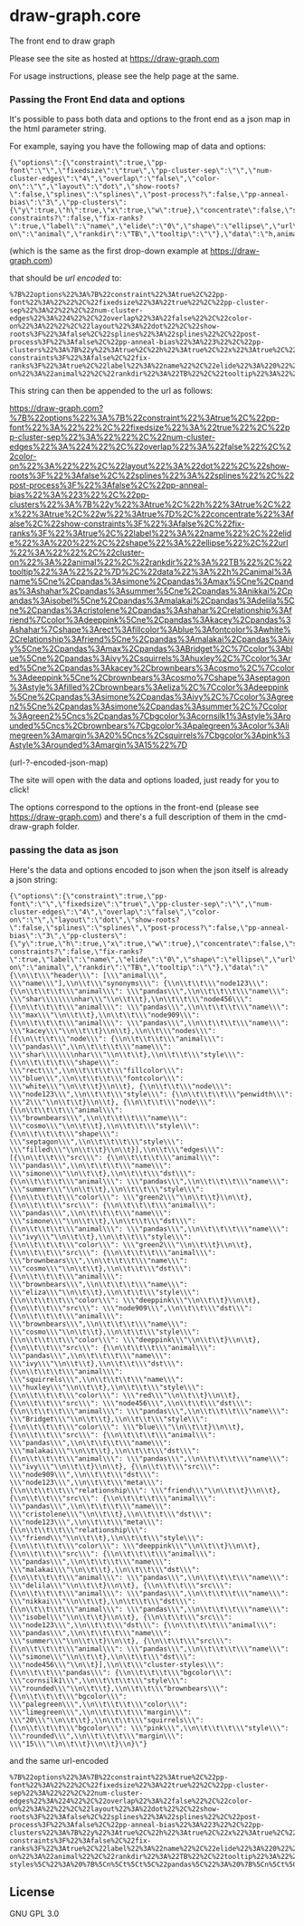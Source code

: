 # draw-graph.core

The front end to draw graph

Please see the site as hosted at https://draw-graph.com

For usage instructions, please see the help page at the same.

### Passing the Front End data and options

It's possible to pass both data and options to the front end as a json map in the html parameter string.

For example, saying you have the following map of data and options:

    {\"options\":{\"constraint\":true,\"pp-font\":\"\",\"fixedsize\":\"true\",\"pp-cluster-sep\":\"\",\"num-cluster-edges\":\"4\",\"overlap\":\"false\",\"color-on\":\"\",\"layout\":\"dot\",\"show-roots?\":false,\"splines\":\"splines\",\"post-process?\":false,\"pp-anneal-bias\":\"3\",\"pp-clusters\":{\"y\":true,\"h\":true,\"x\":true,\"w\":true},\"concentrate\":false,\"show-constraints?\":false,\"fix-ranks?\":true,\"label\":\"name\",\"elide\":\"0\",\"shape\":\"ellipse\",\"url\":\"\",\"cluster-on\":\"animal\",\"rankdir\":\"TB\",\"tooltip\":\"\"},\"data\":\"h,animal:name\\ne,pandas:simone,pandas:max\\ne,pandas:shahar,pandas:summer\\ne,pandas:nikkai,pandas:isobel\\ne,pandas:malakai,pandas:delila\\ne,pandas:cristolene,pandas:shahar,relationship:friend|color:deeppink\\ne,pandas:kacey,pandas:shahar|shape:rect:fillcolor:blue:fontcolor:white,relationship:friend\\ne,pandas:malakai,pandas:ivy\\ne,pandas:max,pandas:Bridget,|color:blue\\ne,pandas:ivy,squirrels:huxley,|color:red\\ne,pandas:kacey,brownbears:cosmo,|color:deeppink\\ne,brownbears:cosmo|shape:septagon:style:filled,brownbears:eliza,|color:deeppink\\ne,pandas:simone,pandas:ivy,|color:green2\\ne,pandas:simone,pandas:summer,|color:green2\\ncs,pandas|bgcolor:cornsilk1:style:rounded\\ncs,brownbears|bgcolor:palegreen:color:limegreen:margin:20\\ncs,squirrels|bgcolor:pink:style:rounded:margin:15\"}
    
(which is the same as the first drop-down example at https://draw-graph.com)

that should be *url encoded* to:

    %7B%22options%22%3A%7B%22constraint%22%3Atrue%2C%22pp-font%22%3A%22%22%2C%22fixedsize%22%3A%22true%22%2C%22pp-cluster-sep%22%3A%22%22%2C%22num-cluster-edges%22%3A%224%22%2C%22overlap%22%3A%22false%22%2C%22color-on%22%3A%22%22%2C%22layout%22%3A%22dot%22%2C%22show-roots%3F%22%3Afalse%2C%22splines%22%3A%22splines%22%2C%22post-process%3F%22%3Afalse%2C%22pp-anneal-bias%22%3A%223%22%2C%22pp-clusters%22%3A%7B%22y%22%3Atrue%2C%22h%22%3Atrue%2C%22x%22%3Atrue%2C%22w%22%3Atrue%7D%2C%22concentrate%22%3Afalse%2C%22show-constraints%3F%22%3Afalse%2C%22fix-ranks%3F%22%3Atrue%2C%22label%22%3A%22name%22%2C%22elide%22%3A%220%22%2C%22shape%22%3A%22ellipse%22%2C%22url%22%3A%22%22%2C%22cluster-on%22%3A%22animal%22%2C%22rankdir%22%3A%22TB%22%2C%22tooltip%22%3A%22%22%7D%2C%22data%22%3A%22h%2Canimal%3Aname%5Cne%2Cpandas%3Asimone%2Cpandas%3Amax%5Cne%2Cpandas%3Ashahar%2Cpandas%3Asummer%5Cne%2Cpandas%3Anikkai%2Cpandas%3Aisobel%5Cne%2Cpandas%3Amalakai%2Cpandas%3Adelila%5Cne%2Cpandas%3Acristolene%2Cpandas%3Ashahar%2Crelationship%3Afriend%7Ccolor%3Adeeppink%5Cne%2Cpandas%3Akacey%2Cpandas%3Ashahar%7Cshape%3Arect%3Afillcolor%3Ablue%3Afontcolor%3Awhite%2Crelationship%3Afriend%5Cne%2Cpandas%3Amalakai%2Cpandas%3Aivy%5Cne%2Cpandas%3Amax%2Cpandas%3ABridget%2C%7Ccolor%3Ablue%5Cne%2Cpandas%3Aivy%2Csquirrels%3Ahuxley%2C%7Ccolor%3Ared%5Cne%2Cpandas%3Akacey%2Cbrownbears%3Acosmo%2C%7Ccolor%3Adeeppink%5Cne%2Cbrownbears%3Acosmo%7Cshape%3Aseptagon%3Astyle%3Afilled%2Cbrownbears%3Aeliza%2C%7Ccolor%3Adeeppink%5Cne%2Cpandas%3Asimone%2Cpandas%3Aivy%2C%7Ccolor%3Agreen2%5Cne%2Cpandas%3Asimone%2Cpandas%3Asummer%2C%7Ccolor%3Agreen2%5Cncs%2Cpandas%7Cbgcolor%3Acornsilk1%3Astyle%3Arounded%5Cncs%2Cbrownbears%7Cbgcolor%3Apalegreen%3Acolor%3Alimegreen%3Amargin%3A20%5Cncs%2Csquirrels%7Cbgcolor%3Apink%3Astyle%3Arounded%3Amargin%3A15%22%7D
    
This string can then be appended to the url as follows:

https://draw-graph.com?%7B%22options%22%3A%7B%22constraint%22%3Atrue%2C%22pp-font%22%3A%22%22%2C%22fixedsize%22%3A%22true%22%2C%22pp-cluster-sep%22%3A%22%22%2C%22num-cluster-edges%22%3A%224%22%2C%22overlap%22%3A%22false%22%2C%22color-on%22%3A%22%22%2C%22layout%22%3A%22dot%22%2C%22show-roots%3F%22%3Afalse%2C%22splines%22%3A%22splines%22%2C%22post-process%3F%22%3Afalse%2C%22pp-anneal-bias%22%3A%223%22%2C%22pp-clusters%22%3A%7B%22y%22%3Atrue%2C%22h%22%3Atrue%2C%22x%22%3Atrue%2C%22w%22%3Atrue%7D%2C%22concentrate%22%3Afalse%2C%22show-constraints%3F%22%3Afalse%2C%22fix-ranks%3F%22%3Atrue%2C%22label%22%3A%22name%22%2C%22elide%22%3A%220%22%2C%22shape%22%3A%22ellipse%22%2C%22url%22%3A%22%22%2C%22cluster-on%22%3A%22animal%22%2C%22rankdir%22%3A%22TB%22%2C%22tooltip%22%3A%22%22%7D%2C%22data%22%3A%22h%2Canimal%3Aname%5Cne%2Cpandas%3Asimone%2Cpandas%3Amax%5Cne%2Cpandas%3Ashahar%2Cpandas%3Asummer%5Cne%2Cpandas%3Anikkai%2Cpandas%3Aisobel%5Cne%2Cpandas%3Amalakai%2Cpandas%3Adelila%5Cne%2Cpandas%3Acristolene%2Cpandas%3Ashahar%2Crelationship%3Afriend%7Ccolor%3Adeeppink%5Cne%2Cpandas%3Akacey%2Cpandas%3Ashahar%7Cshape%3Arect%3Afillcolor%3Ablue%3Afontcolor%3Awhite%2Crelationship%3Afriend%5Cne%2Cpandas%3Amalakai%2Cpandas%3Aivy%5Cne%2Cpandas%3Amax%2Cpandas%3ABridget%2C%7Ccolor%3Ablue%5Cne%2Cpandas%3Aivy%2Csquirrels%3Ahuxley%2C%7Ccolor%3Ared%5Cne%2Cpandas%3Akacey%2Cbrownbears%3Acosmo%2C%7Ccolor%3Adeeppink%5Cne%2Cbrownbears%3Acosmo%7Cshape%3Aseptagon%3Astyle%3Afilled%2Cbrownbears%3Aeliza%2C%7Ccolor%3Adeeppink%5Cne%2Cpandas%3Asimone%2Cpandas%3Aivy%2C%7Ccolor%3Agreen2%5Cne%2Cpandas%3Asimone%2Cpandas%3Asummer%2C%7Ccolor%3Agreen2%5Cncs%2Cpandas%7Cbgcolor%3Acornsilk1%3Astyle%3Arounded%5Cncs%2Cbrownbears%7Cbgcolor%3Apalegreen%3Acolor%3Alimegreen%3Amargin%3A20%5Cncs%2Csquirrels%7Cbgcolor%3Apink%3Astyle%3Arounded%3Amargin%3A15%22%7D

(url-?-encoded-json-map)

The site will open with the data and options loaded, just ready for you to click!

The options correspond to the options in the front-end (please see https://draw-graph.com) and there's a full description of them in the cmd-draw-graph folder.

### passing the data as json

Here's the data and options encoded to json when the json itself is already a json string:

    {\"options\":{\"constraint\":true,\"pp-font\":\"\",\"fixedsize\":\"true\",\"pp-cluster-sep\":\"\",\"num-cluster-edges\":\"4\",\"overlap\":\"false\",\"color-on\":\"\",\"layout\":\"dot\",\"show-roots?\":false,\"splines\":\"splines\",\"post-process?\":false,\"pp-anneal-bias\":\"3\",\"pp-clusters\":{\"y\":true,\"h\":true,\"x\":true,\"w\":true},\"concentrate\":false,\"show-constraints?\":false,\"fix-ranks?\":true,\"label\":\"name\",\"elide\":\"0\",\"shape\":\"ellipse\",\"url\":\"\",\"cluster-on\":\"animal\",\"rankdir\":\"TB\",\"tooltip\":\"\"},\"data\":\"{\\n\\t\\\"header\\\": [\\\"animal\\\", \\\"name\\\"],\\n\\t\\\"synonyms\\\": {\\n\\t\\t\\\"node123\\\": {\\n\\t\\t\\t\\\"animal\\\": \\\"pandas\\\",\\n\\t\\t\\t\\\"name\\\": \\\"shar\\\\\\\\nhar\\\"\\n\\t\\t},\\n\\t\\t\\\"node456\\\": {\\n\\t\\t\\t\\\"animal\\\": \\\"pandas\\\",\\n\\t\\t\\t\\\"name\\\": \\\"max\\\"\\n\\t\\t},\\n\\t\\t\\\"node909\\\": {\\n\\t\\t\\t\\\"animal\\\": \\\"pandas\\\",\\n\\t\\t\\t\\\"name\\\": \\\"kacey\\\"\\n\\t\\t}\\n\\t},\\n\\t\\\"nodes\\\": [{\\n\\t\\t\\\"node\\\": {\\n\\t\\t\\t\\\"animal\\\": \\\"pandas\\\",\\n\\t\\t\\t\\\"name\\\": \\\"shar\\\\\\\\nhar\\\"\\n\\t\\t},\\n\\t\\t\\\"style\\\": {\\n\\t\\t\\t\\\"shape\\\": \\\"rect\\\",\\n\\t\\t\\t\\\"fillcolor\\\": \\\"blue\\\",\\n\\t\\t\\t\\\"fontcolor\\\": \\\"white\\\"\\n\\t\\t}\\n\\t}, {\\n\\t\\t\\\"node\\\": \\\"node123\\\",\\n\\t\\t\\\"style\\\": {\\n\\t\\t\\t\\\"penwidth\\\": \\\"2\\\"\\n\\t\\t}\\n\\t}, {\\n\\t\\t\\\"node\\\": {\\n\\t\\t\\t\\\"animal\\\": \\\"brownbears\\\",\\n\\t\\t\\t\\\"name\\\": \\\"cosmo\\\"\\n\\t\\t},\\n\\t\\t\\\"style\\\": {\\n\\t\\t\\t\\\"shape\\\": \\\"septagon\\\",\\n\\t\\t\\t\\\"style\\\": \\\"filled\\\"\\n\\t\\t}\\n\\t}],\\n\\t\\\"edges\\\": [{\\n\\t\\t\\\"src\\\": {\\n\\t\\t\\t\\\"animal\\\": \\\"pandas\\\",\\n\\t\\t\\t\\\"name\\\": \\\"simone\\\"\\n\\t\\t},\\n\\t\\t\\\"dst\\\": {\\n\\t\\t\\t\\\"animal\\\": \\\"pandas\\\",\\n\\t\\t\\t\\\"name\\\": \\\"summer\\\"\\n\\t\\t},\\n\\t\\t\\\"style\\\": {\\n\\t\\t\\t\\\"color\\\": \\\"green2\\\"\\n\\t\\t}\\n\\t}, {\\n\\t\\t\\\"src\\\": {\\n\\t\\t\\t\\\"animal\\\": \\\"pandas\\\",\\n\\t\\t\\t\\\"name\\\": \\\"simone\\\"\\n\\t\\t},\\n\\t\\t\\\"dst\\\": {\\n\\t\\t\\t\\\"animal\\\": \\\"pandas\\\",\\n\\t\\t\\t\\\"name\\\": \\\"ivy\\\"\\n\\t\\t},\\n\\t\\t\\\"style\\\": {\\n\\t\\t\\t\\\"color\\\": \\\"green2\\\"\\n\\t\\t}\\n\\t}, {\\n\\t\\t\\\"src\\\": {\\n\\t\\t\\t\\\"animal\\\": \\\"brownbears\\\",\\n\\t\\t\\t\\\"name\\\": \\\"cosmo\\\"\\n\\t\\t},\\n\\t\\t\\\"dst\\\": {\\n\\t\\t\\t\\\"animal\\\": \\\"brownbears\\\",\\n\\t\\t\\t\\\"name\\\": \\\"eliza\\\"\\n\\t\\t},\\n\\t\\t\\\"style\\\": {\\n\\t\\t\\t\\\"color\\\": \\\"deeppink\\\"\\n\\t\\t}\\n\\t}, {\\n\\t\\t\\\"src\\\": \\\"node909\\\",\\n\\t\\t\\\"dst\\\": {\\n\\t\\t\\t\\\"animal\\\": \\\"brownbears\\\",\\n\\t\\t\\t\\\"name\\\": \\\"cosmo\\\"\\n\\t\\t},\\n\\t\\t\\\"style\\\": {\\n\\t\\t\\t\\\"color\\\": \\\"deeppink\\\"\\n\\t\\t}\\n\\t}, {\\n\\t\\t\\\"src\\\": {\\n\\t\\t\\t\\\"animal\\\": \\\"pandas\\\",\\n\\t\\t\\t\\\"name\\\": \\\"ivy\\\"\\n\\t\\t},\\n\\t\\t\\\"dst\\\": {\\n\\t\\t\\t\\\"animal\\\": \\\"squirrels\\\",\\n\\t\\t\\t\\\"name\\\": \\\"huxley\\\"\\n\\t\\t},\\n\\t\\t\\\"style\\\": {\\n\\t\\t\\t\\\"color\\\": \\\"red\\\"\\n\\t\\t}\\n\\t}, {\\n\\t\\t\\\"src\\\": \\\"node456\\\",\\n\\t\\t\\\"dst\\\": {\\n\\t\\t\\t\\\"animal\\\": \\\"pandas\\\",\\n\\t\\t\\t\\\"name\\\": \\\"Bridget\\\"\\n\\t\\t},\\n\\t\\t\\\"style\\\": {\\n\\t\\t\\t\\\"color\\\": \\\"blue\\\"\\n\\t\\t}\\n\\t}, {\\n\\t\\t\\\"src\\\": {\\n\\t\\t\\t\\\"animal\\\": \\\"pandas\\\",\\n\\t\\t\\t\\\"name\\\": \\\"malakai\\\"\\n\\t\\t},\\n\\t\\t\\\"dst\\\": {\\n\\t\\t\\t\\\"animal\\\": \\\"pandas\\\",\\n\\t\\t\\t\\\"name\\\": \\\"ivy\\\"\\n\\t\\t}\\n\\t}, {\\n\\t\\t\\\"src\\\": \\\"node909\\\",\\n\\t\\t\\\"dst\\\": \\\"node123\\\",\\n\\t\\t\\\"meta\\\": {\\n\\t\\t\\t\\\"relationship\\\": \\\"friend\\\"\\n\\t\\t}\\n\\t}, {\\n\\t\\t\\\"src\\\": {\\n\\t\\t\\t\\\"animal\\\": \\\"pandas\\\",\\n\\t\\t\\t\\\"name\\\": \\\"cristolene\\\"\\n\\t\\t},\\n\\t\\t\\\"dst\\\": \\\"node123\\\",\\n\\t\\t\\\"meta\\\": {\\n\\t\\t\\t\\\"relationship\\\": \\\"friend\\\"\\n\\t\\t},\\n\\t\\t\\\"style\\\": {\\n\\t\\t\\t\\\"color\\\": \\\"deeppink\\\"\\n\\t\\t}\\n\\t}, {\\n\\t\\t\\\"src\\\": {\\n\\t\\t\\t\\\"animal\\\": \\\"pandas\\\",\\n\\t\\t\\t\\\"name\\\": \\\"malakai\\\"\\n\\t\\t},\\n\\t\\t\\\"dst\\\": {\\n\\t\\t\\t\\\"animal\\\": \\\"pandas\\\",\\n\\t\\t\\t\\\"name\\\": \\\"delila\\\"\\n\\t\\t}\\n\\t}, {\\n\\t\\t\\\"src\\\": {\\n\\t\\t\\t\\\"animal\\\": \\\"pandas\\\",\\n\\t\\t\\t\\\"name\\\": \\\"nikkai\\\"\\n\\t\\t},\\n\\t\\t\\\"dst\\\": {\\n\\t\\t\\t\\\"animal\\\": \\\"pandas\\\",\\n\\t\\t\\t\\\"name\\\": \\\"isobel\\\"\\n\\t\\t}\\n\\t}, {\\n\\t\\t\\\"src\\\": \\\"node123\\\",\\n\\t\\t\\\"dst\\\": {\\n\\t\\t\\t\\\"animal\\\": \\\"pandas\\\",\\n\\t\\t\\t\\\"name\\\": \\\"summer\\\"\\n\\t\\t}\\n\\t}, {\\n\\t\\t\\\"src\\\": {\\n\\t\\t\\t\\\"animal\\\": \\\"pandas\\\",\\n\\t\\t\\t\\\"name\\\": \\\"simone\\\"\\n\\t\\t},\\n\\t\\t\\\"dst\\\": \\\"node456\\\"\\n\\t}],\\n\\t\\\"cluster-styles\\\": {\\n\\t\\t\\\"pandas\\\": {\\n\\t\\t\\t\\\"bgcolor\\\": \\\"cornsilk1\\\",\\n\\t\\t\\t\\\"style\\\": \\\"rounded\\\"\\n\\t\\t},\\n\\t\\t\\\"brownbears\\\": {\\n\\t\\t\\t\\\"bgcolor\\\": \\\"palegreen\\\",\\n\\t\\t\\t\\\"color\\\": \\\"limegreen\\\",\\n\\t\\t\\t\\\"margin\\\": \\\"20\\\"\\n\\t\\t},\\n\\t\\t\\\"squirrels\\\": {\\n\\t\\t\\t\\\"bgcolor\\\": \\\"pink\\\",\\n\\t\\t\\t\\\"style\\\": \\\"rounded\\\",\\n\\t\\t\\t\\\"margin\\\": \\\"15\\\"\\n\\t\\t}\\n\\t}\\n}\"}
    
and the same url-encoded

    %7B%22options%22%3A%7B%22constraint%22%3Atrue%2C%22pp-font%22%3A%22%22%2C%22fixedsize%22%3A%22true%22%2C%22pp-cluster-sep%22%3A%22%22%2C%22num-cluster-edges%22%3A%224%22%2C%22overlap%22%3A%22false%22%2C%22color-on%22%3A%22%22%2C%22layout%22%3A%22dot%22%2C%22show-roots%3F%22%3Afalse%2C%22splines%22%3A%22splines%22%2C%22post-process%3F%22%3Afalse%2C%22pp-anneal-bias%22%3A%223%22%2C%22pp-clusters%22%3A%7B%22y%22%3Atrue%2C%22h%22%3Atrue%2C%22x%22%3Atrue%2C%22w%22%3Atrue%7D%2C%22concentrate%22%3Afalse%2C%22show-constraints%3F%22%3Afalse%2C%22fix-ranks%3F%22%3Atrue%2C%22label%22%3A%22name%22%2C%22elide%22%3A%220%22%2C%22shape%22%3A%22ellipse%22%2C%22url%22%3A%22%22%2C%22cluster-on%22%3A%22animal%22%2C%22rankdir%22%3A%22TB%22%2C%22tooltip%22%3A%22%22%7D%2C%22data%22%3A%22%7B%5Cn%5Ct%5C%22header%5C%22%3A%20%5B%5C%22animal%5C%22%2C%20%5C%22name%5C%22%5D%2C%5Cn%5Ct%5C%22synonyms%5C%22%3A%20%7B%5Cn%5Ct%5Ct%5C%22node123%5C%22%3A%20%7B%5Cn%5Ct%5Ct%5Ct%5C%22animal%5C%22%3A%20%5C%22pandas%5C%22%2C%5Cn%5Ct%5Ct%5Ct%5C%22name%5C%22%3A%20%5C%22shar%5C%5C%5C%5Cnhar%5C%22%5Cn%5Ct%5Ct%7D%2C%5Cn%5Ct%5Ct%5C%22node456%5C%22%3A%20%7B%5Cn%5Ct%5Ct%5Ct%5C%22animal%5C%22%3A%20%5C%22pandas%5C%22%2C%5Cn%5Ct%5Ct%5Ct%5C%22name%5C%22%3A%20%5C%22max%5C%22%5Cn%5Ct%5Ct%7D%2C%5Cn%5Ct%5Ct%5C%22node909%5C%22%3A%20%7B%5Cn%5Ct%5Ct%5Ct%5C%22animal%5C%22%3A%20%5C%22pandas%5C%22%2C%5Cn%5Ct%5Ct%5Ct%5C%22name%5C%22%3A%20%5C%22kacey%5C%22%5Cn%5Ct%5Ct%7D%5Cn%5Ct%7D%2C%5Cn%5Ct%5C%22nodes%5C%22%3A%20%5B%7B%5Cn%5Ct%5Ct%5C%22node%5C%22%3A%20%7B%5Cn%5Ct%5Ct%5Ct%5C%22animal%5C%22%3A%20%5C%22pandas%5C%22%2C%5Cn%5Ct%5Ct%5Ct%5C%22name%5C%22%3A%20%5C%22shar%5C%5C%5C%5Cnhar%5C%22%5Cn%5Ct%5Ct%7D%2C%5Cn%5Ct%5Ct%5C%22style%5C%22%3A%20%7B%5Cn%5Ct%5Ct%5Ct%5C%22shape%5C%22%3A%20%5C%22rect%5C%22%2C%5Cn%5Ct%5Ct%5Ct%5C%22fillcolor%5C%22%3A%20%5C%22blue%5C%22%2C%5Cn%5Ct%5Ct%5Ct%5C%22fontcolor%5C%22%3A%20%5C%22white%5C%22%5Cn%5Ct%5Ct%7D%5Cn%5Ct%7D%2C%20%7B%5Cn%5Ct%5Ct%5C%22node%5C%22%3A%20%5C%22node123%5C%22%2C%5Cn%5Ct%5Ct%5C%22style%5C%22%3A%20%7B%5Cn%5Ct%5Ct%5Ct%5C%22penwidth%5C%22%3A%20%5C%222%5C%22%5Cn%5Ct%5Ct%7D%5Cn%5Ct%7D%2C%20%7B%5Cn%5Ct%5Ct%5C%22node%5C%22%3A%20%7B%5Cn%5Ct%5Ct%5Ct%5C%22animal%5C%22%3A%20%5C%22brownbears%5C%22%2C%5Cn%5Ct%5Ct%5Ct%5C%22name%5C%22%3A%20%5C%22cosmo%5C%22%5Cn%5Ct%5Ct%7D%2C%5Cn%5Ct%5Ct%5C%22style%5C%22%3A%20%7B%5Cn%5Ct%5Ct%5Ct%5C%22shape%5C%22%3A%20%5C%22septagon%5C%22%2C%5Cn%5Ct%5Ct%5Ct%5C%22style%5C%22%3A%20%5C%22filled%5C%22%5Cn%5Ct%5Ct%7D%5Cn%5Ct%7D%5D%2C%5Cn%5Ct%5C%22edges%5C%22%3A%20%5B%7B%5Cn%5Ct%5Ct%5C%22src%5C%22%3A%20%7B%5Cn%5Ct%5Ct%5Ct%5C%22animal%5C%22%3A%20%5C%22pandas%5C%22%2C%5Cn%5Ct%5Ct%5Ct%5C%22name%5C%22%3A%20%5C%22simone%5C%22%5Cn%5Ct%5Ct%7D%2C%5Cn%5Ct%5Ct%5C%22dst%5C%22%3A%20%7B%5Cn%5Ct%5Ct%5Ct%5C%22animal%5C%22%3A%20%5C%22pandas%5C%22%2C%5Cn%5Ct%5Ct%5Ct%5C%22name%5C%22%3A%20%5C%22summer%5C%22%5Cn%5Ct%5Ct%7D%2C%5Cn%5Ct%5Ct%5C%22style%5C%22%3A%20%7B%5Cn%5Ct%5Ct%5Ct%5C%22color%5C%22%3A%20%5C%22green2%5C%22%5Cn%5Ct%5Ct%7D%5Cn%5Ct%7D%2C%20%7B%5Cn%5Ct%5Ct%5C%22src%5C%22%3A%20%7B%5Cn%5Ct%5Ct%5Ct%5C%22animal%5C%22%3A%20%5C%22pandas%5C%22%2C%5Cn%5Ct%5Ct%5Ct%5C%22name%5C%22%3A%20%5C%22simone%5C%22%5Cn%5Ct%5Ct%7D%2C%5Cn%5Ct%5Ct%5C%22dst%5C%22%3A%20%7B%5Cn%5Ct%5Ct%5Ct%5C%22animal%5C%22%3A%20%5C%22pandas%5C%22%2C%5Cn%5Ct%5Ct%5Ct%5C%22name%5C%22%3A%20%5C%22ivy%5C%22%5Cn%5Ct%5Ct%7D%2C%5Cn%5Ct%5Ct%5C%22style%5C%22%3A%20%7B%5Cn%5Ct%5Ct%5Ct%5C%22color%5C%22%3A%20%5C%22green2%5C%22%5Cn%5Ct%5Ct%7D%5Cn%5Ct%7D%2C%20%7B%5Cn%5Ct%5Ct%5C%22src%5C%22%3A%20%7B%5Cn%5Ct%5Ct%5Ct%5C%22animal%5C%22%3A%20%5C%22brownbears%5C%22%2C%5Cn%5Ct%5Ct%5Ct%5C%22name%5C%22%3A%20%5C%22cosmo%5C%22%5Cn%5Ct%5Ct%7D%2C%5Cn%5Ct%5Ct%5C%22dst%5C%22%3A%20%7B%5Cn%5Ct%5Ct%5Ct%5C%22animal%5C%22%3A%20%5C%22brownbears%5C%22%2C%5Cn%5Ct%5Ct%5Ct%5C%22name%5C%22%3A%20%5C%22eliza%5C%22%5Cn%5Ct%5Ct%7D%2C%5Cn%5Ct%5Ct%5C%22style%5C%22%3A%20%7B%5Cn%5Ct%5Ct%5Ct%5C%22color%5C%22%3A%20%5C%22deeppink%5C%22%5Cn%5Ct%5Ct%7D%5Cn%5Ct%7D%2C%20%7B%5Cn%5Ct%5Ct%5C%22src%5C%22%3A%20%5C%22node909%5C%22%2C%5Cn%5Ct%5Ct%5C%22dst%5C%22%3A%20%7B%5Cn%5Ct%5Ct%5Ct%5C%22animal%5C%22%3A%20%5C%22brownbears%5C%22%2C%5Cn%5Ct%5Ct%5Ct%5C%22name%5C%22%3A%20%5C%22cosmo%5C%22%5Cn%5Ct%5Ct%7D%2C%5Cn%5Ct%5Ct%5C%22style%5C%22%3A%20%7B%5Cn%5Ct%5Ct%5Ct%5C%22color%5C%22%3A%20%5C%22deeppink%5C%22%5Cn%5Ct%5Ct%7D%5Cn%5Ct%7D%2C%20%7B%5Cn%5Ct%5Ct%5C%22src%5C%22%3A%20%7B%5Cn%5Ct%5Ct%5Ct%5C%22animal%5C%22%3A%20%5C%22pandas%5C%22%2C%5Cn%5Ct%5Ct%5Ct%5C%22name%5C%22%3A%20%5C%22ivy%5C%22%5Cn%5Ct%5Ct%7D%2C%5Cn%5Ct%5Ct%5C%22dst%5C%22%3A%20%7B%5Cn%5Ct%5Ct%5Ct%5C%22animal%5C%22%3A%20%5C%22squirrels%5C%22%2C%5Cn%5Ct%5Ct%5Ct%5C%22name%5C%22%3A%20%5C%22huxley%5C%22%5Cn%5Ct%5Ct%7D%2C%5Cn%5Ct%5Ct%5C%22style%5C%22%3A%20%7B%5Cn%5Ct%5Ct%5Ct%5C%22color%5C%22%3A%20%5C%22red%5C%22%5Cn%5Ct%5Ct%7D%5Cn%5Ct%7D%2C%20%7B%5Cn%5Ct%5Ct%5C%22src%5C%22%3A%20%5C%22node456%5C%22%2C%5Cn%5Ct%5Ct%5C%22dst%5C%22%3A%20%7B%5Cn%5Ct%5Ct%5Ct%5C%22animal%5C%22%3A%20%5C%22pandas%5C%22%2C%5Cn%5Ct%5Ct%5Ct%5C%22name%5C%22%3A%20%5C%22Bridget%5C%22%5Cn%5Ct%5Ct%7D%2C%5Cn%5Ct%5Ct%5C%22style%5C%22%3A%20%7B%5Cn%5Ct%5Ct%5Ct%5C%22color%5C%22%3A%20%5C%22blue%5C%22%5Cn%5Ct%5Ct%7D%5Cn%5Ct%7D%2C%20%7B%5Cn%5Ct%5Ct%5C%22src%5C%22%3A%20%7B%5Cn%5Ct%5Ct%5Ct%5C%22animal%5C%22%3A%20%5C%22pandas%5C%22%2C%5Cn%5Ct%5Ct%5Ct%5C%22name%5C%22%3A%20%5C%22malakai%5C%22%5Cn%5Ct%5Ct%7D%2C%5Cn%5Ct%5Ct%5C%22dst%5C%22%3A%20%7B%5Cn%5Ct%5Ct%5Ct%5C%22animal%5C%22%3A%20%5C%22pandas%5C%22%2C%5Cn%5Ct%5Ct%5Ct%5C%22name%5C%22%3A%20%5C%22ivy%5C%22%5Cn%5Ct%5Ct%7D%5Cn%5Ct%7D%2C%20%7B%5Cn%5Ct%5Ct%5C%22src%5C%22%3A%20%5C%22node909%5C%22%2C%5Cn%5Ct%5Ct%5C%22dst%5C%22%3A%20%5C%22node123%5C%22%2C%5Cn%5Ct%5Ct%5C%22meta%5C%22%3A%20%7B%5Cn%5Ct%5Ct%5Ct%5C%22relationship%5C%22%3A%20%5C%22friend%5C%22%5Cn%5Ct%5Ct%7D%5Cn%5Ct%7D%2C%20%7B%5Cn%5Ct%5Ct%5C%22src%5C%22%3A%20%7B%5Cn%5Ct%5Ct%5Ct%5C%22animal%5C%22%3A%20%5C%22pandas%5C%22%2C%5Cn%5Ct%5Ct%5Ct%5C%22name%5C%22%3A%20%5C%22cristolene%5C%22%5Cn%5Ct%5Ct%7D%2C%5Cn%5Ct%5Ct%5C%22dst%5C%22%3A%20%5C%22node123%5C%22%2C%5Cn%5Ct%5Ct%5C%22meta%5C%22%3A%20%7B%5Cn%5Ct%5Ct%5Ct%5C%22relationship%5C%22%3A%20%5C%22friend%5C%22%5Cn%5Ct%5Ct%7D%2C%5Cn%5Ct%5Ct%5C%22style%5C%22%3A%20%7B%5Cn%5Ct%5Ct%5Ct%5C%22color%5C%22%3A%20%5C%22deeppink%5C%22%5Cn%5Ct%5Ct%7D%5Cn%5Ct%7D%2C%20%7B%5Cn%5Ct%5Ct%5C%22src%5C%22%3A%20%7B%5Cn%5Ct%5Ct%5Ct%5C%22animal%5C%22%3A%20%5C%22pandas%5C%22%2C%5Cn%5Ct%5Ct%5Ct%5C%22name%5C%22%3A%20%5C%22malakai%5C%22%5Cn%5Ct%5Ct%7D%2C%5Cn%5Ct%5Ct%5C%22dst%5C%22%3A%20%7B%5Cn%5Ct%5Ct%5Ct%5C%22animal%5C%22%3A%20%5C%22pandas%5C%22%2C%5Cn%5Ct%5Ct%5Ct%5C%22name%5C%22%3A%20%5C%22delila%5C%22%5Cn%5Ct%5Ct%7D%5Cn%5Ct%7D%2C%20%7B%5Cn%5Ct%5Ct%5C%22src%5C%22%3A%20%7B%5Cn%5Ct%5Ct%5Ct%5C%22animal%5C%22%3A%20%5C%22pandas%5C%22%2C%5Cn%5Ct%5Ct%5Ct%5C%22name%5C%22%3A%20%5C%22nikkai%5C%22%5Cn%5Ct%5Ct%7D%2C%5Cn%5Ct%5Ct%5C%22dst%5C%22%3A%20%7B%5Cn%5Ct%5Ct%5Ct%5C%22animal%5C%22%3A%20%5C%22pandas%5C%22%2C%5Cn%5Ct%5Ct%5Ct%5C%22name%5C%22%3A%20%5C%22isobel%5C%22%5Cn%5Ct%5Ct%7D%5Cn%5Ct%7D%2C%20%7B%5Cn%5Ct%5Ct%5C%22src%5C%22%3A%20%5C%22node123%5C%22%2C%5Cn%5Ct%5Ct%5C%22dst%5C%22%3A%20%7B%5Cn%5Ct%5Ct%5Ct%5C%22animal%5C%22%3A%20%5C%22pandas%5C%22%2C%5Cn%5Ct%5Ct%5Ct%5C%22name%5C%22%3A%20%5C%22summer%5C%22%5Cn%5Ct%5Ct%7D%5Cn%5Ct%7D%2C%20%7B%5Cn%5Ct%5Ct%5C%22src%5C%22%3A%20%7B%5Cn%5Ct%5Ct%5Ct%5C%22animal%5C%22%3A%20%5C%22pandas%5C%22%2C%5Cn%5Ct%5Ct%5Ct%5C%22name%5C%22%3A%20%5C%22simone%5C%22%5Cn%5Ct%5Ct%7D%2C%5Cn%5Ct%5Ct%5C%22dst%5C%22%3A%20%5C%22node456%5C%22%5Cn%5Ct%7D%5D%2C%5Cn%5Ct%5C%22cluster-styles%5C%22%3A%20%7B%5Cn%5Ct%5Ct%5C%22pandas%5C%22%3A%20%7B%5Cn%5Ct%5Ct%5Ct%5C%22bgcolor%5C%22%3A%20%5C%22cornsilk1%5C%22%2C%5Cn%5Ct%5Ct%5Ct%5C%22style%5C%22%3A%20%5C%22rounded%5C%22%5Cn%5Ct%5Ct%7D%2C%5Cn%5Ct%5Ct%5C%22brownbears%5C%22%3A%20%7B%5Cn%5Ct%5Ct%5Ct%5C%22bgcolor%5C%22%3A%20%5C%22palegreen%5C%22%2C%5Cn%5Ct%5Ct%5Ct%5C%22color%5C%22%3A%20%5C%22limegreen%5C%22%2C%5Cn%5Ct%5Ct%5Ct%5C%22margin%5C%22%3A%20%5C%2220%5C%22%5Cn%5Ct%5Ct%7D%2C%5Cn%5Ct%5Ct%5C%22squirrels%5C%22%3A%20%7B%5Cn%5Ct%5Ct%5Ct%5C%22bgcolor%5C%22%3A%20%5C%22pink%5C%22%2C%5Cn%5Ct%5Ct%5Ct%5C%22style%5C%22%3A%20%5C%22rounded%5C%22%2C%5Cn%5Ct%5Ct%5Ct%5C%22margin%5C%22%3A%20%5C%2215%5C%22%5Cn%5Ct%5Ct%7D%5Cn%5Ct%7D%5Cn%7D%22%7D

## License

GNU GPL 3.0

